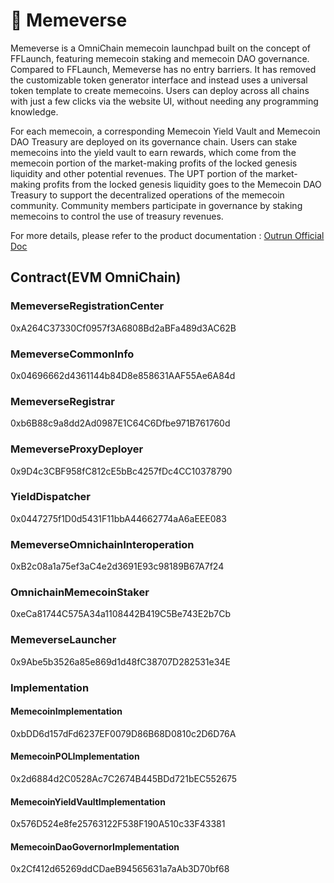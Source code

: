 # 🤩 Memeverse

Memeverse is a OmniChain memecoin launchpad built on the concept of FFLaunch, featuring memecoin staking and memecoin DAO governance. Compared to FFLaunch, Memeverse has no entry barriers. It has removed the customizable token generator interface and instead uses a universal token template to create memecoins. Users can deploy across all chains with just a few clicks via the website UI, without needing any programming knowledge.

For each memecoin, a corresponding Memecoin Yield Vault and Memecoin DAO Treasury are deployed on its governance chain. Users can stake memecoins into the yield vault to earn rewards, which come from the memecoin portion of the market-making profits of the locked genesis liquidity and other potential revenues. The UPT portion of the market-making profits from the locked genesis liquidity goes to the Memecoin DAO Treasury to support the decentralized operations of the memecoin community. Community members participate in governance by staking memecoins to control the use of treasury revenues.

For more details, please refer to the product documentation : [Outrun Official Doc](https://outrun.gitbook.io/doc "Outrun Official Doc")

## Contract(EVM OmniChain)

### MemeverseRegistrationCenter

0xA264C37330Cf0957f3A6808Bd2aBFa489d3AC62B

### MemeverseCommonInfo

0x04696662d4361144b84D8e858631AAF55Ae6A84d

### MemeverseRegistrar

0xb6B88c9a8dd2Ad0987E1C64C6Dfbe971B761760d

### MemeverseProxyDeployer

0x9D4c3CBF958fC812cE5bBc4257fDc4CC10378790

### YieldDispatcher

0x0447275f1D0d5431F11bbA44662774aA6aEEE083

### MemeverseOmnichainInteroperation

0xB2c08a1a75ef3aC4e2d3691E93c98189B67A7f24

### OmnichainMemecoinStaker

0xeCa81744C575A34a1108442B419C5Be743E2b7Cb

### MemeverseLauncher

0x9Abe5b3526a85e869d1d48fC38707D282531e34E

### Implementation

#### MemecoinImplementation

0xbDD6d157dFd6237EF0079D86B68D0810c2D6D76A

#### MemecoinPOLImplementation

0x2d6884d2C0528Ac7C2674B445BDd721bEC552675

#### MemecoinYieldVaultImplementation

0x576D524e8fe25763122F538F190A510c33F43381

#### MemecoinDaoGovernorImplementation

0x2Cf412d65269ddCDaeB94565631a7aAb3D70bf68
